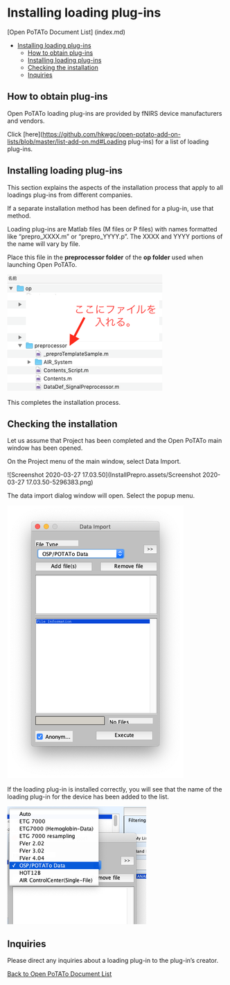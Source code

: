 # Installing loading plug-ins

[Open PoTATo Document List] (index.md)

<!-- TOC -->

- [Installing loading plug-ins](#installing-loading-plug-ins)
    - [How to obtain plug-ins](#how-to-obtain-plug-ins)
    - [Installing loading plug-ins](#installing-loading-plug-ins-1)
    - [Checking the installation](#checking-the-installation)
    - [Inquiries](#inquiries)

<!-- /TOC -->

## How to obtain plug-ins

Open PoTATo loading plug-ins are provided by fNIRS device manufacturers and vendors.

Click [here](https://github.com/hkwgc/open-potato-add-on-lists/blob/master/list-add-on.md#Loading plug-ins) for a list of loading plug-ins.

## Installing loading plug-ins

This section explains the aspects of the installation process that apply to all loadings plug-ins from different companies.

If a separate installation method has been defined for a plug-in, use that method.

Loading plug-ins are Matlab files (M files or P files) with names formatted like “prepro_XXXX.m” or “prepro_YYYY.p”. The XXXX and YYYY portions of the name will vary by file.

Place this file in the **preprocessor folder** of the **op folder** used when launching Open PoTATo.

![image-20200327165905133](InstallPrepro.assets/image-20200327165905133.png)

This completes the installation process.

## Checking the installation

Let us assume that Project has been completed and the Open PoTATo main window has been opened.

On the Project menu of the main window, select Data Import.

![Screenshot 2020-03-27 17.03.50](InstallPrepro.assets/Screenshot 2020-03-27 17.03.50-5296383.png) 

The data import dialog window will open. Select the popup menu.

![image-20200327170741147](InstallPrepro.assets/image-20200327170741147.png)

If the loading plug-in is installed correctly, you will see that the name of the loading plug-in for the device has been added to the list.

![image-20200327170846412](InstallPrepro.assets/image-20200327170846412.png)

## Inquiries

Please direct any inquiries about a loading plug-in to the plug-in’s creator.

[Back to Open PoTATo Document List](index.md)

